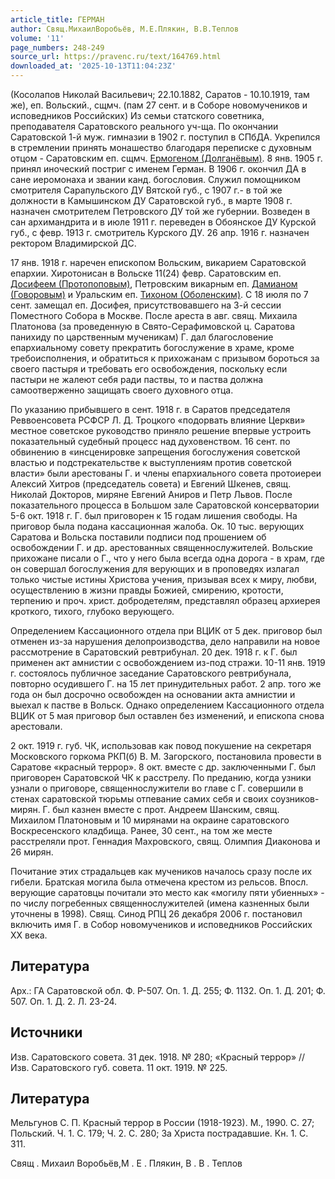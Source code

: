 ```yaml
---
article_title: ГЕРМАН
author: Свящ.МихаилВоробьёв, М.Е.Плякин, В.В.Теплов
volume: '11'
page_numbers: 248-249
source_url: https://pravenc.ru/text/164769.html
downloaded_at: '2025-10-13T11:04:23Z'
---
```


(Косолапов Николай Васильевич; 22.10.1882, Саратов - 10.10.1919, там же), еп. Вольский., сщмч. (пам 27 сент. и в Соборе новомучеников и исповедников Российских) Из семьи статского советника, преподавателя Саратовского реального уч-ща. По окончании Саратовской 1-й муж. гимназии в 1902 г. поступил в СПбДА. Укрепился в стремлении принять монашество благодаря переписке с духовным отцом - Саратовским еп. сщмч. [Ермогеном (Долганёвым)](<https://pravenc.ru/text/Ермогеном (Долганёвым).html>). 8 янв. 1905 г. принял иноческий постриг с именем Герман. В 1906 г. окончил ДА в сане иеромонаха и звании канд. богословия. Служил помощником смотрителя Сарапульского ДУ Вятской губ., с 1907 г.- в той же должности в Камышинском ДУ Саратовской губ., в марте 1908 г. назначен смотрителем Петровского ДУ той же губернии. Возведен в сан архимандрита и в июле 1911 г. переведен в Обоянское ДУ Курской губ., с февр. 1913 г. смотритель Курского ДУ. 26 апр. 1916 г. назначен ректором Владимирской ДС.

17 янв. 1918 г. наречен епископом Вольским, викарием Саратовской епархии. Хиротонисан в Вольске 11(24) февр. Саратовским еп. [Досифеем (Протопоповым)](<https://pravenc.ru/text/Досифеем (Протопоповым).html>), Петровским викарным еп. [Дамианом (Говоровым)](<https://pravenc.ru/text/Дамианом (Говоровым).html>) и Уральским еп. [Тихоном (Оболенским)](<https://pravenc.ru/text/Тихоном (Оболенским).html>). С 18 июля по 7 сент. замещал еп. Досифея, присутствовавшего на 3-й сессии Поместного Собора в Москве. После ареста в авг. свящ. Михаила Платонова (за проведенную в Свято-Серафимовской ц. Саратова панихиду по царственным мученикам) Г. дал благословение епархиальному совету прекратить богослужение в храме, кроме требоисполнения, и обратиться к прихожанам с призывом бороться за своего пастыря и требовать его освобождения, поскольку если пастыри не жалеют себя ради паствы, то и паства должна самоотверженно защищать своего духовного отца.

По указанию прибывшего в сент. 1918 г. в Саратов председателя Реввоенсовета РСФСР Л. Д. Троцкого «подорвать влияние Церкви» местное советское руководство приняло решение впервые устроить показательный судебный процесс над духовенством. 16 сент. по обвинению в «инсценировке запрещения богослужения советской властью и подстрекательстве к выступлениям против советской власти» были арестованы Г. и члены епархиального совета протоиереи Алексий Хитров (председатель совета) и Евгений Шкенев, свящ. Николай Докторов, миряне Евгений Аниров и Петр Львов. После показательного процесса в Большом зале Саратовской консерватории 5-6 окт. 1918 г. Г. был приговорен к 15 годам лишения свободы. На приговор была подана кассационная жалоба. Ок. 10 тыс. верующих Саратова и Вольска поставили подписи под прошением об освобождении Г. и др. арестованных священнослужителей. Вольские прихожане писали о Г., что у него была всегда одна дорога - в храм, где он совершал богослужения для верующих и в проповедях излагал только чистые истины Христова учения, призывая всех к миру, любви, осуществлению в жизни правды Божией, смирению, кротости, терпению и проч. христ. добродетелям, представлял образец архиерея кроткого, тихого, глубоко верующего.

Определением Кассационного отдела при ВЦИК от 5 дек. приговор был отменен из-за нарушения делопроизводства, дело направили на новое рассмотрение в Саратовский ревтрибунал. 20 дек. 1918 г. к Г. был применен акт амнистии с освобождением из-под стражи. 10-11 янв. 1919 г. состоялось публичное заседание Саратовского ревтрибунала, повторно осудившего Г. на 15 лет принудительных работ. 2 апр. того же года он был досрочно освобожден на основании акта амнистии и выехал к пастве в Вольск. Однако определением Кассационного отдела ВЦИК от 5 мая приговор был оставлен без изменений, и епископа снова арестовали.

2 окт. 1919 г. губ. ЧК, использовав как повод покушение на секретаря Московского горкома РКП(б) В. М. Загорского, постановила провести в Саратове «красный террор». 8 окт. вместе с др. заключенными Г. был приговорен Саратовской ЧК к расстрелу. По преданию, когда узники узнали о приговоре, священнослужители во главе с Г. совершили в стенах саратовской тюрьмы отпевание самих себя и своих соузников-мирян. Г. был казнен вместе с прот. Андреем Шанским, свящ. Михаилом Платоновым и 10 мирянами на окраине саратовского Воскресенского кладбища. Ранее, 30 сент., на том же месте расстреляли прот. Геннадия Махровского, свящ. Олимпия Диаконова и 26 мирян.

Почитание этих страдальцев как мучеников началось сразу после их гибели. Братская могила была отмечена крестом из рельсов. Впосл. верующие саратовцы почитали это место как «могилу пяти убиенных» - по числу погребенных священнослужителей (имена казненных были уточнены в 1998). Свящ. Синод РПЦ 26 декабря 2006 г. постановил включить имя Г. в Собор новомучеников и исповедников Российских XX века.

## Литература

Арх.: ГА Саратовской обл. Ф. Р-507. Оп. 1. Д. 255; Ф. 1132. Оп. 1. Д. 201; Ф. 507. Оп. 1. Д. 2. Л. 23-24.

## Источники

Изв. Саратовского совета. 31 дек. 1918. № 280; «Красный террор» // Изв. Саратовского губ. совета. 11 окт. 1919. № 225.

## Литература

Мельгунов С. П. Красный террор в России (1918-1923). М., 1990. С. 27; Польский. Ч. 1. С. 179; Ч. 2. С. 280; За Христа пострадавшие. Кн. 1. С. 311.

Свящ .  Михаил   Воробьёв,М .  Е .  Плякин,   В .  В .  Теплов
